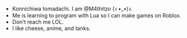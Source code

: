 - Konnichiwa tomadachi. I am @M4thitzo (ง •_•)ง.
- Me is learning to program with Lua so I can make games on Roblox.
- Don't reach me LOL.
- I like cheese, anime, and tanks.
